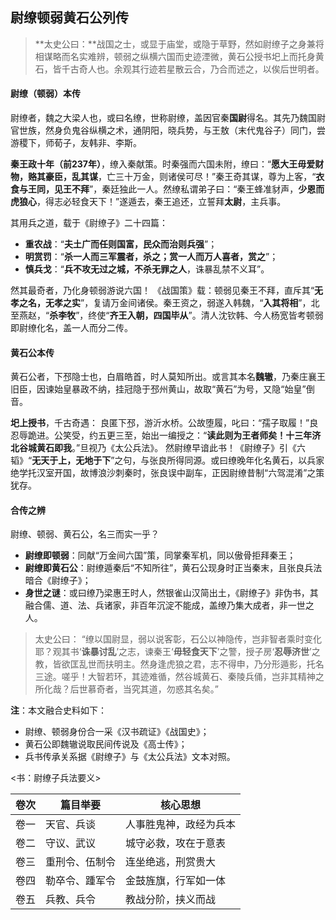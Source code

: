 ## 尉缭顿弱黄石公列传​​
> **太史公曰​​：**战国之士，或显于庙堂，或隐于草野，然如尉缭子之身兼将相谋略而名实难辨，顿弱之纵横六国而史迹湮微，黄石公授书圯上而托身黄石，皆千古奇人也。余观其行迹若星散云合，乃合而述之，以俟后世明者。

#### 尉缭（顿弱）本传​​
尉缭者，魏之大梁人也，或曰名缭，世称尉缭，盖因官秦**国尉**得名。其先乃魏国尉官世族，然身负鬼谷纵横之术，通阴阳，晓兵势，与王敖（末代鬼谷子）同门，尝游稷下，师荀子，友韩非、李斯。

**秦王政十年（前237年）**，缭入秦献策。时秦强而六国未附，缭曰：“**愿大王毋爱财物，赂其豪臣，乱其谋**，亡三十万金，则诸侯可尽！”秦王奇其谋，尊为上客，“**衣食与王同，见王不拜**”，秦廷独此一人。然缭私谓弟子曰：“秦王蜂准豺声，**少恩而虎狼心**，得志必轻食天下！”遂遁去，秦王追还，立誓拜**太尉**，主兵事。

其用兵之道，载于《尉缭子》二十四篇：

- **重农战**：“**夫土广而任则国富，民众而治则兵强**”；
- **明赏罚**：“**杀一人而三军震者，杀之；赏一人而万人喜者，赏之**”；
- **慎兵戈**：“**兵不攻无过之城，不杀无罪之人**，诛暴乱禁不义耳”。

然其最奇者，乃化身顿弱游说六国！
 《战国策》载：顿弱见秦王不拜，直斥其“​**​无孝之名，无孝之实​**​”，复请万金间诸侯。秦王资之，弱遂入韩魏，“​**​入其将相​**​”，北至燕赵，“​**​杀李牧​**​”，终使“​**​齐王入朝，四国毕从​**​”。清人沈钦韩、今人杨宽皆考顿弱即尉缭化名，盖一人而分二传。

#### 黄石公本传​​

黄石公者，下邳隐士也，白眉皓首，时人莫知所出。或言其本名**魏辙**，乃秦庄襄王旧臣，因谏始皇暴政不纳，挂冠隐于邳州黄山，故取“黄石”为号，又隐“始皇”倒音。

**圯上授书**，千古奇遇：
 良匿下邳，游沂水桥。公故堕履，叱曰：“孺子取履！”良忍辱跪进。公笑受，约五更三至，始出一编授之：“​**​读此则为王者师矣！十三年济北谷城黄石即我​**​。”旦视乃《太公兵法》。
 然尉缭早谙此书！《尉缭子》引《六韬》“​**​无天于上，无地于下​**​”之句，与张良所得同源。或曰缭晚年化名黄石，以兵家绝学托汉室开国，故博浪沙刺秦时，张良误中副车，正因尉缭昔制“六驾混淆”之策犹存。

#### **合传之辨**

尉缭、顿弱、黄石公，名三而实一乎？

- **尉缭即顿弱**：同献“万金间六国”策，同掌秦军机，同以傲骨拒拜秦王；
- **尉缭即黄石公**：尉缭遁秦后“不知所往”，黄石公现身时正当秦末，且张良兵法暗合《尉缭子》；
- **身世之谜**：或曰缭乃梁惠王时人，然银雀山汉简出土，《尉缭子》非伪书，其融合儒、道、法、兵诸家，非百年沉淀不能成，盖缭乃集大成者，非一世之人。

> 太史公曰：
> “缭以国尉显，弱以说客彰，石公以神隐传，岂非智者乘时变化耶？观其书‘**诛暴讨乱**’之志，谏秦王‘**毋轻食天下**’之警，授子房‘**忍辱济世**’之教，皆欲匡乱世而扶明主。然身逢虎狼之君，志不得申，乃分形遁影，托名三途。嗟乎！大智若环，其迹难循，然谷城黄石、秦陵兵俑，岂非其精神之所化哉？后世慕奇者，当究其道，勿惑其名矣。”

**注**：本文融合史料如下：

- 尉缭、顿弱身份合一采《汉书疏证》《战国史》；
- 黄石公即魏辙说取民间传说及《高士传》；
- 兵书传承关系据《尉缭子》与《太公兵法》文本对照。



<书：尉缭子兵法要义>

| **卷次** | **篇目举要**   | **核心思想**           |
| -------- | -------------- | ---------------------- |
| 卷一     | 天官、兵谈     | 人事胜鬼神，政经为兵本 |
| 卷二     | 守议、武议     | 城守必救，攻在于意表   |
| 卷三     | 重刑令、伍制令 | 连坐绝逃，刑赏贵大     |
| 卷四     | 勒卒令、踵军令 | 金鼓旌旗，行军如一体   |
| 卷五     | 兵教、兵令     | 教战分阶，挟义而战     |
